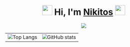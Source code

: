 
<h1 align="center">
<img src="https://i.gifer.com/1Pw9.gif" height="32"/>
Hi, I'm <a href="https://github.com/Nadoedatel/" target="_blank">Nikitos</a> 
<img src="https://64.media.tumblr.com/74cc9b72284961192d126d5254d27bbf/tumblr_mpz1dj3rkJ1rnqolfo1_500.gif" height="32"/></h1>
<p align="center">
  <img src="https://cs9.pikabu.ru/post_img/2016/11/26/9/1480175950177720134.gif">
</p>
<table>
  <tr>
    <td align="left">
      <img src="https://github-readme-stats.vercel.app/api/top-langs/?username=anuraghazra&layout=compact" alt="Top Langs" />
    </td>
    <td align="right">
      <img src="https://github-readme-stats.vercel.app/api?username=anuraghazra&show_icons=true&theme=tokyonight" alt="GitHub stats" />
    </td>
  </tr>
</table>




<!--
**Nadoedatel/Nadoedatel** is a ✨ _special_ ✨ repository because its `README.md` (this file) appears on your GitHub profile.

Here are some ideas to get you started:

- 🔭 I’m currently working on ...
- 🌱 I’m currently learning ...
- 👯 I’m looking to collaborate on ...
- 🤔 I’m looking for help with ...
- 💬 Ask me about ...
- 📫 How to reach me: ...
- 😄 Pronouns: ...
- ⚡ Fun fact: ...
-->
